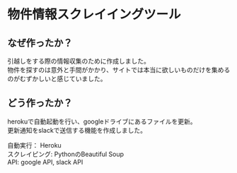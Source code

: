 # 物件情報スクレイイングツール

## なぜ作ったか？

引越しをする際の情報収集のために作成しました。<br>
物件を探すのは意外と手間がかかり、サイトでは本当に欲しいものだけを集めるのがむずかしいと感じていました。


## どう作ったか？

herokuで自動起動を行い、googleドライブにあるファイルを更新。<br>
更新通知をslackで送信する機能を作成しました。

自動実行： Heroku<br>
スクレイピング: PythonのBeautiful Soup<br>
API: google API, slack API
